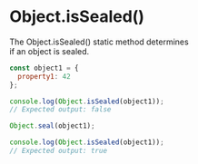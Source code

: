 # Object.isSealed()

The Object.isSealed() static method determines  
if an object is sealed.  
```javascript
const object1 = {
  property1: 42
};

console.log(Object.isSealed(object1));
// Expected output: false

Object.seal(object1);

console.log(Object.isSealed(object1));
// Expected output: true
```
